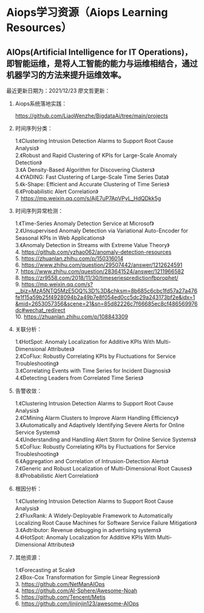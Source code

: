 
# Aiops学习资源（Aiops Learning Resources）


AIOps(Artificial Intelligence for IT Operations)，即智能运维，是将人工智能的能力与运维相结合，通过机器学习的方法来提升运维效率。
--------------------------
最近更新日期为：2021/12/23
廖文哲更新：

1. Aiops系统落地实践：<br>

    https://github.com/LiaoWenzhe/BigdataAi/tree/main/projects<br>

2. 时间序列分类：<br>

   1.《Clustering Intrusion Detection Alarms to Support Root Cause Analysis》<br>
   2.《Robust and Rapid Clustering of KPIs for Large-Scale Anomaly Detection》<br>
   3.《A Density-Based Algorithm for Discovering Clusters》<br>
   4.《YADING: Fast Clustering of Large-Scale Time Series Data》<br>
   5.《k-Shape: Efficient and Accurate Clustering of Time Series》<br>
   6.《Probabilistic Alert Correlation》<br>
   7. https://mp.weixin.qq.com/s/AjE7uP7ApVPyL_HdQDkk5g<br>


3. 时间序列异常检测：<br>

    1.《Time-Series Anomaly Detection Service at Microsof》<br>
    2.《Unsupervised Anomaly Detection via Variational Auto-Encoder for Seasonal KPIs in Web Applications》<br>
    3.《Anomaly Detection in Streams with Extreme Value Theory》<br>
    4. https://github.com/yzhao062/anomaly-detection-resources<br>
    5. https://zhuanlan.zhihu.com/p/150316014<br>
    6. https://www.zhihu.com/question/29507442/answer/1212624591<br>
    7. https://www.zhihu.com/question/283641524/answer/1211966582<br>
    8. https://zr9558.com/2018/11/30/timeseriespredictionfbprophet/<br>
    9. https://mp.weixin.qq.com/s?__biz=MzA5NTQ5MzE5OQ%3D%3D&chksm=8b685c6cbc1fd57a27a476fe1f15a59b25f4928094b2a49b7e8f054ed0cc5dc29a243173bf2e&idx=1&mid=2653057356&scene=21&sn=85d82226c7f66685ec8cf486569976dc#wechat_redirect<br>
    10. https://zhuanlan.zhihu.com/p/108843309<br>
 
4. 关联分析：<br>

     1.《HotSpot: Anomaly Localization for Additive KPIs With Multi-Dimensional Attributes》<br>
     2.《CoFlux: Robustly Correlating KPIs by Fluctuations for Service Troubleshooting》<br>
     3.《Correlating Events with Time Series for Incident Diagnosis》<br>
     4.《Detecting Leaders from Correlated Time Series》<br>

5. 告警收敛：<br>

      1.《Clustering Intrusion Detection Alarms to Support Root Cause Analysis》<br>
      2.《CMining Alarm Clusters to Improve Alarm Handling Efficiency》<br>
      3.《Automatically and Adaptively Identifying Severe Alerts for Online Service Systems》<br>
      4.《Understanding and Handling Alert Storm for Online Service Systems》<br>
      5.《CoFlux: Robustly Correlating KPIs by Fluctuations for Service Troubleshooting》<br>
      6.《Aggregation and Correlation of Intrusion-Detection Alerts》<br>
      7.《Generic and Robust Localization of Multi-Dimensional Root Causes》<br>
      8.《Probabilistic Alert Correlation》<br>
      
6. 根因分析：<br>

      1.《Clustering Intrusion Detection Alarms to Support Root Cause Analysis》<br>
      2.《FluxRank: A Widely-Deployable Framework to Automatically Localizing Root Cause Machines for Software Service Failure Mitigation》<br>
      3.《Adtributor: Revenue debugging in advertising systems》<br>
      4.《HotSpot: Anomaly Localization for Additive KPIs With Multi-Dimensional Attributes》<br>

7. 其他资源：<br>

      1.《Forecasting at Scale》<br>
      2.《Box-Cox Transformation for Simple Linear Regression》<br>
      3. https://github.com/NetManAIOps<br>
      4. https://github.com/AI-Sphere/Awesome-Noah<br>
      5. https://github.com/Tencent/Metis<br>
      6. https://github.com/linjinjin123/awesome-AIOps<br>
       
  
